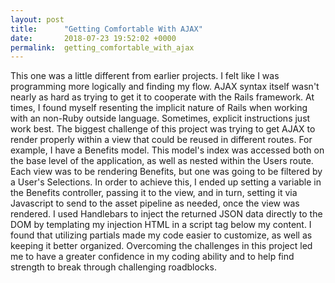 ```yaml
---
layout: post
title:      "Getting Comfortable With AJAX"
date:       2018-07-23 19:52:02 +0000
permalink:  getting_comfortable_with_ajax
---
```


This one was a little different from earlier projects. I felt like I was programming more logically and finding my flow. AJAX syntax itself wasn't nearly as hard as trying to get it to cooperate with the Rails framework. At times, I found myself resenting the implicit nature of Rails when working with an non-Ruby outside language. Sometimes, explicit instructions just work best. The biggest challenge of this project was trying to get AJAX to render properly within a view that could be reused in different routes. For example, I have a Benefits model. This model's index was accessed both on the base level of the application, as well as nested within the Users route. Each view was to be rendering Benefits, but one was going to be filtered by a User's Selections. In order to achieve this, I ended up setting a variable in the Benefits controller, passing it to the view, and in turn, setting it via Javascript to send to the asset pipeline as needed, once the view was rendered. I used Handlebars to inject the returned JSON data directly to the DOM by templating my injection HTML in a script tag below my content. I found that utilizing partials made my code easier to customize, as well as keeping it better organized. Overcoming the challenges in this project led me to have a greater confidence in my coding ability and to help find strength to break through challenging roadblocks. 

